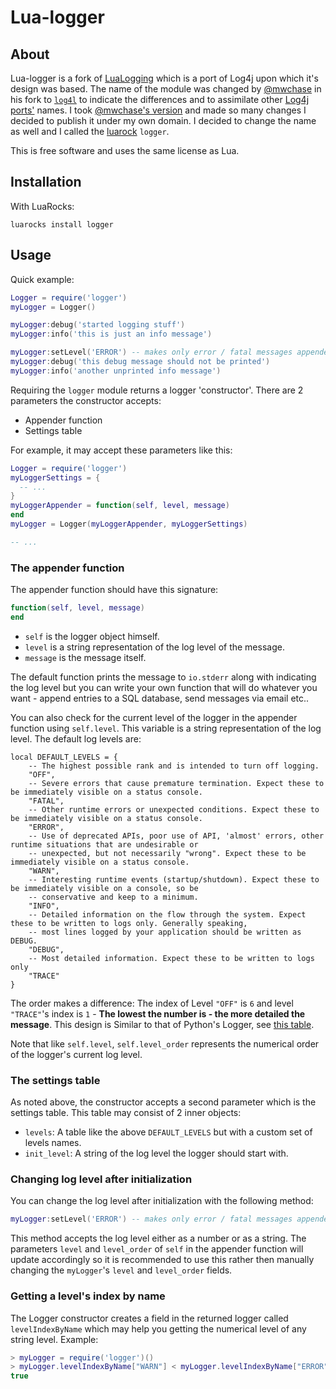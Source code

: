 # Lua-logger

## About

Lua-logger is a fork of [LuaLogging](http://neopallium.github.com/lualogging/) which is a port of Log4j upon which it's design was based. The name of the module was changed by [@mwchase](https://github.com/mwchase) in his fork to [`log4l`](https://github.com/mwchase/log4l) to indicate the differences and to assimilate other [Log4j ports'](https://en.wikipedia.org/wiki/Log4j#Ports) names.
I took [@mwchase's version](https://github.com/mwchase/log4l) and made so many changes I decided to publish it under my own domain. I decided to change the name as well and I called the [luarock](http://luarocks.org/) `logger`.

This is free software and uses the same license as Lua.

## Installation

With LuaRocks:

```
luarocks install logger
```

## Usage

Quick example:

```lua
Logger = require('logger')
myLogger = Logger()

myLogger:debug('started logging stuff')
myLogger:info('this is just an info message')

myLogger:setLevel('ERROR') -- makes only error / fatal messages appended
myLogger:debug('this debug message should not be printed')
myLogger:info('another unprinted info message')
```

Requiring the `logger` module returns a logger 'constructor'. There are 2 parameters the constructor accepts:

- Appender function
- Settings table

For example, it may accept these parameters like this:

```lua
Logger = require('logger')
myLoggerSettings = {
  -- ...
}
myLoggerAppender = function(self, level, message)
end
myLogger = Logger(myLoggerAppender, myLoggerSettings)

-- ...
```

### The appender function

The appender function should have this signature:

```lua
function(self, level, message)
end
```

- `self` is the logger object himself.
- `level` is a string representation of the log level of the message.
- `message` is the message itself.

The default function prints the message to `io.stderr` along with indicating the log level but you can write your own function that will do whatever you want - append entries to a SQL database, send messages via email etc..

You can also check for the current level of the logger in the appender function using `self.level`. This variable is a string representation of the log level. The default log levels are:

```
local DEFAULT_LEVELS = {
	-- The highest possible rank and is intended to turn off logging.
	"OFF",
	-- Severe errors that cause premature termination. Expect these to be immediately visible on a status console.
	"FATAL",
	-- Other runtime errors or unexpected conditions. Expect these to be immediately visible on a status console.
	"ERROR",
	-- Use of deprecated APIs, poor use of API, 'almost' errors, other runtime situations that are undesirable or
	-- unexpected, but not necessarily "wrong". Expect these to be immediately visible on a status console.
	"WARN",
	-- Interesting runtime events (startup/shutdown). Expect these to be immediately visible on a console, so be
	-- conservative and keep to a minimum.
	"INFO",
	-- Detailed information on the flow through the system. Expect these to be written to logs only. Generally speaking,
	-- most lines logged by your application should be written as DEBUG.
	"DEBUG",
	-- Most detailed information. Expect these to be written to logs only
	"TRACE"
}
```

The order makes a difference: The index of Level `"OFF"` is `6` and level `"TRACE"`'s index is `1` - **The lowest the number is - the more detailed the message**. This design is Similar to that of Python's Logger, see [this table](https://docs.python.org/3/library/logging.html#logging-levels).

Note that like `self.level`, `self.level_order` represents the numerical order of the logger's current log level.

### The settings table

As noted above, the constructor accepts a second parameter which is the settings table. This table may consist of 2 inner objects:

- `levels`: A table like the above `DEFAULT_LEVELS` but with a custom set of levels names.
- `init_level`: A string of the log level the logger should start with.

### Changing log level after initialization

You can change the log level after initialization with the following method:

```lua
myLogger:setLevel('ERROR') -- makes only error / fatal messages appended
```

This method accepts the log level either as a number or as a string. The parameters `level` and `level_order` of `self` in the appender function will update accordingly so it is recommended to use this rather then manually changing the `myLogger`'s `level` and `level_order` fields.

### Getting a level's index by name

The Logger constructor creates a field in the returned logger called `levelIndexByName` which may help you getting the numerical level of any string level. Example:

```lua
> myLogger = require('logger')()
> myLogger.levelIndexByName["WARN"] < myLogger.levelIndexByName["ERROR"]
true
```
